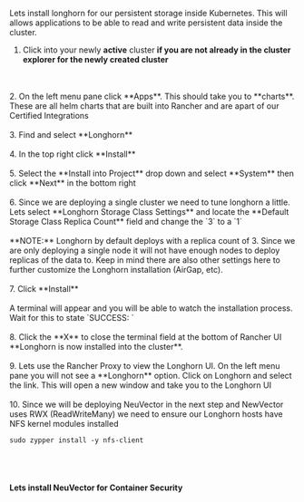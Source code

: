 Lets install longhorn for our persistent storage inside Kubernetes. This will allows applications to be able to read and write persistent data inside the cluster. 


1. Click into your newly **active** cluster **if you are not already in the cluster explorer for the newly created cluster**
<br>
<br>
2. On the left menu pane click **Apps**. This should take you to **charts**. These are all helm charts that are built into Rancher and are apart of our Certified Integrations
<br>
<br>
3. Find and select **Longhorn**
<br>
<br>
4. In the top right click **Install**
<br>
<br>
5. Select the **Install into Project** drop down and select **System** then click **Next** in the bottom right 
<br>
<br>
6. Since we are deploying a single cluster we need to tune longhorn a little. Lets select **Longhorn Storage Class Settings** and locate the **Default Storage Class Replica Count** field and change the `3` to a `1`
<br>
<br>
**NOTE:** Longhorn by default deploys with a replica count of 3. Since we are only deploying a single node it will not have enough nodes to deploy replicas of the data to. Keep in mind there are also other settings here to further customize the Longhorn installation (AirGap, etc). 
<br>
<br>
7. Click **Install**
<br>
<br>
A terminal will appear and you will be able to watch the installation process. Wait for this to state `SUCCESS: `
<br>
<br>
8. Click the **X** to close the terminal field at the bottom of Rancher UI
**Longhorn is now installed into the cluster**.
<br>
<br>
9. Lets use the Rancher Proxy to view the Longhorn UI. On the left menu pane you will not see a **Longhorn** option. Click on Longhorn and select the link. This will open a new window and take you to the Longhorn UI 
<br>
<br>
10. Since we will be deploying NeuVector in the next step and NewVector uses RWX (ReadWriteMany) we need to ensure our Longhorn hosts have NFS kernel modules installed

```ctr:Cluster01
sudo zypper install -y nfs-client
```
<br>
<br>

#### Lets install NeuVector for Container Security
